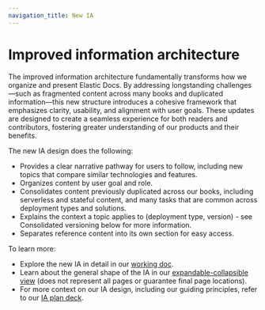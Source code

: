 ```yaml
---
navigation_title: New IA
---
```


# Improved information architecture

The improved information architecture fundamentally transforms how we organize and present Elastic Docs. By addressing longstanding challenges—such as fragmented content across many books and duplicated information—this new structure introduces a cohesive framework that emphasizes clarity, usability, and alignment with user goals. These updates are designed to create a seamless experience for both readers and contributors, fostering greater understanding of our products and their benefits.

The new IA design does the following:

* Provides a clear narrative pathway for users to follow, including new topics that compare similar technologies and features.
* Organizes content by user goal and role.
* Consolidates content previously duplicated across our books, including serverless and stateful content, and many tasks that are common across deployment types and solutions.
* Explains the context a topic applies to (deployment type, version) - see Consolidated versioning below for more information.
* Separates reference content into its own section for easy access.

To learn more:

* Explore the new IA in detail in our [working doc](https://docs.google.com/spreadsheets/d/1LfPI3TZqdpONGxOmL8B8V-Feo1flLwObz9_ibCEMkIQ/edit?gid=502629814#gid=502629814).
* Learn about the general shape of the IA in our [expandable-collapsible view](https://checkvist.com/p/Nur1EAtMopm5gxry5AncM5) (does not represent all pages or guarantee final page locations).
* For more context on our IA design, including our guiding principles, refer to our [IA plan deck](https://docs.google.com/presentation/d/1e1QtEtLVCoFX0kCj02mkwxBrLSaCFyd8Nu6UlJkLP2c/edit#slide=id.g217776b7fee_0_916).